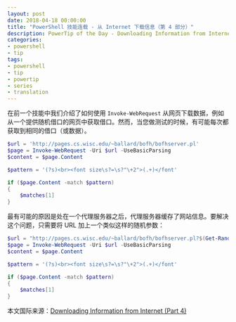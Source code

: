 ```yaml
---
layout: post
date: 2018-04-18 00:00:00
title: "PowerShell 技能连载 - 从 Internet 下载信息（第 4 部分）"
description: PowerTip of the Day - Downloading Information from Internet (Part 4)
categories:
- powershell
- tip
tags:
- powershell
- tip
- powertip
- series
- translation
---
```

在前一个技能中我们介绍了如何使用 `Invoke-WebRequest` 从网页下载数据，例如从一个提供随机借口的网页中获取借口。然而，当您做测试的时候，有可能每次都获取到相同的借口（或数据）。

```powershell
$url = 'http://pages.cs.wisc.edu/~ballard/bofh/bofhserver.pl'
$page = Invoke-WebRequest -Uri $url -UseBasicParsing
$content = $page.Content

$pattern = '(?s)<br><font size\s?=\s?"\+2">(.+)</font'

if ($page.Content -match $pattern)
{
    $matches[1]
}
```

最有可能的原因是处在一个代理服务器之后，代理服务器缓存了网站信息。要解决这个问题，只需要将 URL 加上一个类似这样的随机参数：

```powershell
$url = "http://pages.cs.wisc.edu/~ballard/bofh/bofhserver.pl?$(Get-Random)"
$page = Invoke-WebRequest -Uri $url -UseBasicParsing
$content = $page.Content

$pattern = '(?s)<br><font size\s?=\s?"\+2">(.+)</font'

if ($page.Content -match $pattern)
{
    $matches[1]
}
```

<!--more-->
本文国际来源：[Downloading Information from Internet (Part 4)](http://community.idera.com/powershell/powertips/b/tips/posts/downloading-information-from-internet-part-4)
